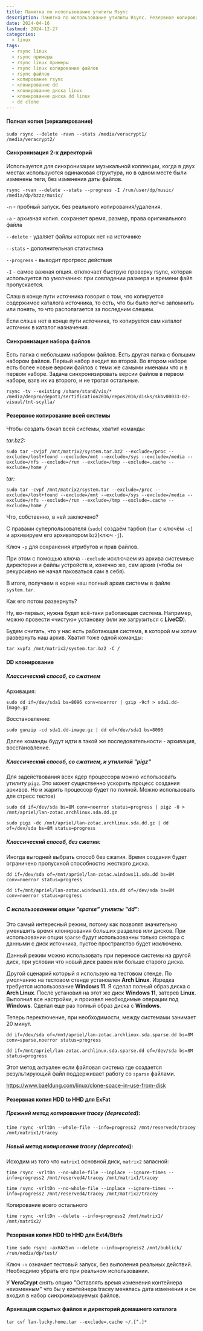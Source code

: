 ```yaml
---
title: Памятка по использование утилиты Rsync
description: Памятка по использование утилиты Rsync. Резервное копирование в Linux.
date: 2024-04-16
lastmod: 2024-12-27
categories:
  - linux
tags:
  - rsync linux
  - rsync примеры
  - rsync linux примеры
  - rsync linux копирование файлов
  - rsync файлов
  - копирование rsync
  - клонирование dd
  - клонирование диска linux
  - клонирование диска dd linux
  - dd clone
---
```

#### Полная копия (зеркалирование)

`sudo rsync --delete -ravn --stats /media/veracrypt1/ /media/veracrypt2/`

<!--more-->

#### Синхронизация 2-х директорий

Используется для синхронизации музыкальной коллекции, когда в двух местах используются одинаковая структура, но в одном месте были изменены теги, без изменения даты файлов.

`rsync -rvan --delete --stats --progress -I /run/user/dp/music/ /media/dp/bzzz/music/`

`-n` - пробный запуск. без реального копирования/удаления.

`-a` - архивная копия. сохраняет время, размер, права оригинального файла

`--delete` - удаляет файлы которых нет на источнике

`--stats` - дополнительная статистика

`--progress` - выводит прогресс действия

`-I` - самое важная опция. отключает быструю проверку rsync, которая используется по умолчанию: при совпадении размера и времени файл пропускается.

Слэш в конце пути источника говорит о том, что копируется содержимое каталога источника, то есть, что бы было легче запомнить или понять, то что располагается за последним слешем.

Если слэша нет в конце пути источника, то копируется сам каталог источник в каталог назначения.

#### Синхронизация набора файлов

Есть папка с небольшим набором файлов. Есть другая папка с большим набором файлов. Первый набор входит во второй. Во втором наборе есть более новые версии файлов с теми же самыми именами что и в первом наборе. Задача синхронизировать версии файлов в первом наборе, взяв их из второго, и не трогая остальные.

`rsync -tv --existing /share/stand/vis/* /media/denpro/depot1/sertification2016/repos2016/disks/skbv00033-02-visual/tnt-scylla/`

#### Резервное копирование всей системы

Чтобы создать бэкап всей системы, хватит команды:

*tar.bz2:*

`sudo tar -cvjpf /mnt/matrix2/system.tar.bz2 --exclude=/proc --exclude=/lost+found --exclude=/mnt --exclude=/sys --exclude=/media --exclude=/nfs --exclude=/run --exclude=/tmp --exclude=.cache --exclude=/home /`

*tar:*

`sudo tar -cvpf /mnt/matrix2/system.tar --exclude=/proc --exclude=/lost+found --exclude=/mnt --exclude=/sys --exclude=/media --exclude=/nfs --exclude=/run --exclude=/tmp --exclude=.cache --exclude=/home /`

Что, собственно, в ней заключено?

С правами суперпользователя (`sudo`) создаём тарбол (`tar` с ключём `-c`) и архивируем его архиватором `bz2`(ключ `-j`).

Ключ `-p` для сохранения атрибутов и прав файлов.

При этом с помощью ключа `--exclude` исключаем из архива системные директории и файлы устройств и, конечно же, сам архив (чтобы он рекурсивно не начал паковаться сам в себя).

В итоге, получаем в корне наш полный архив системы в файле `system.tar`.

Как его потом развернуть?

Ну, во-первых, нужна будет всё-таки работающая система. Например, можно провести «чистую» установку (или же загрузиться с **LiveCD**).

Будем считать, что у нас есть работающая система, в которой мы хотим развернуть наш архив. Хватит тоже одной команды:

`tar xvpfz /mnt/matrix2/system.tar.bz2 -C /`

#### DD клонирование

##### Классический способ, со сжатием

Архивация:

`sudo dd if=/dev/sda1 bs=8096 conv=noerror | gzip -9cf > sda1.dd-image.gz`

Восстановление:

`sudo gunzip -cd sda1.dd-image.gz | dd of=/dev/sda1 bs=8096`

Далее команды будут идти в такой же последовательности - архивация, восстановление.

##### Классический способ, со сжатием, и утилитой "pigz"

Для задействования всех ядер процессора можно использовать утилиту `pigz`. Это может существенно ускорить процесс создания архивов. Но и жарить процессор будет по полной. Можно использовать для стресс тестов)

`sudo dd if=/dev/sda bs=8M conv=noerror status=progress | pigz -0 > /mnt/apriel/lan-zotac.archlinux.sda.dd.gz`

`sudo pigz -dc /mnt/apriel/lan-zotac.archlinux.sda.dd.gz | dd of=/dev/sda bs=8M status=progress`

##### Классический способ, без сжатия:

Иногда выгодней выбрать способ без сжатия. Время создания будет ограничено пропускной способностю жесткого диска.

`dd if=/dev/sda of=/mnt/apriel/lan-zotac.windows11.sda.dd bs=8M conv=noerror status=progress`

`dd if=/mnt/apriel/lan-zotac.windows11.sda.dd of=/dev/sda bs=8M conv=noerror status=progress`

##### C использованием опции "sparse" утилиты "dd":

Это самый интересный режим, потому как позволят значительно уменьшить время клонирования больших разделов или дисков. При использовании опции `sparse` будут использованны только сектора с данными с диск источника, пустое пространство будет исключено.

Данный режим можно использовать при переносе системы на другой диск, при условии что новый диск равен или больше старого диска.

Другой сценарий который я использую на тестовом стенде. По умолчанию на тестовом стенде установлен **Arch Linux**. Изредка требуется использование **Windows 11**. Я сделал полный образ диска с **Arch Linux**. После установил на этот же диск **Windows 11**, затерев **Linux**. Выполнил все настройки, и произвел необходимые операции под **Windows**. Сделал еще раз полный образ диска с **Windows**.

Теперь переключение, при необходимости, между системами занимает 20 минут.

`dd if=/dev/sda of=/mnt/apriel/lan-zotac.archlinux.sda.sparse.dd bs=8M conv=sparse,noerror status=progress`

`dd if=/mnt/apriel/lan-zotac.archlinux.sda.sparse.dd of=/dev/sda bs=8M status=progress`

Этот метод актуален если файловая система где создается результирующий файл поддерживает работу со `sparse` файлами.

https://www.baeldung.com/linux/clone-space-in-use-from-disk

#### Резервная копия HDD to HHD для ExFat

##### Прежний метод копирования tracey (deprecated):

`time rsync -vrltDn --whole-file --info=progress2 /mnt/reserved4/tracey /mnt/matrix1/tracey`

##### Новый метод копирования tracey (deprecated):

Исходим из того что `matrix1` основной диск, `matrix2` запасной:

`time rsync -vrltDn --no-whole-file --inplace --ignore-times --info=progress2 /mnt/reserved4/tracey /mnt/matrix1/tracey`

`time rsync -vrltDn --no-whole-file --inplace --ignore-times --info=progress2 /mnt/reserved4/tracey /mnt/matrix2/tracey`

Копирование всего остального

`time rsync -vrltDn --delete --info=progress2 /mnt/matrix1/ /mnt/matrix2/`

#### Резервная копия HDD to HHD для Ext4/Btrfs

`time sudo rsync -axHAXSvn --delete --info=progress2 /mnt/bublick/ /run/media/dp/test/`

Ключ `-n` означает тестовый запуск, без выполения реальных действий. Необходимо убрать его при реальном использовании.

У **VeraCrypt** снять опцию "Оставлять время изменения контейнера неизменным" что бы у контейнера tracey менялась дата изменения и он входил в набор синхронизируемых файлов.

#### Архивация скрытых файлов и директорий домашнего каталога

`tar cvf lan-lucky.home.tar --exclude=.cache ~/.[^.]*`
